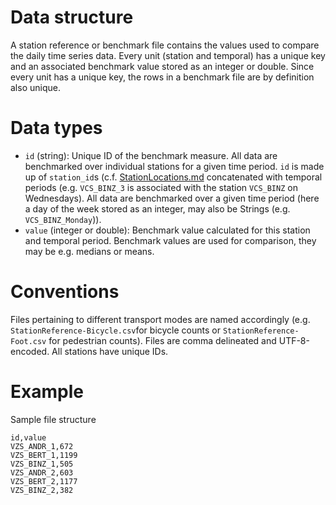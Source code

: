 # Data structure
A station reference or benchmark file contains the values used to compare the daily time series data. Every unit (station and temporal) has a unique key and an associated benchmark value stored as an integer or double. Since every unit has a unique key, the rows in a benchmark file are by definition also unique.

# Data types
- `id` (string): Unique ID of the benchmark measure. All data are benchmarked over individual stations for a given time period. `id` is made up of `station_id`s (c.f. [StationLocations.md](StationLocations.md) concatenated with temporal periods (e.g. `VCS_BINZ_3` is associated with the station `VCS_BINZ` on Wednesdays). All data are benchmarked over a given time period (here a day of the week stored as an integer, may also be Strings (e.g. `VCS_BINZ_Monday`)). 
- `value` (integer or double): Benchmark value calculated for this station and temporal period. Benchmark values are used for comparison, they may be e.g. medians or means.

# Conventions
Files pertaining to different transport modes are named accordingly (e.g. `StationReference-Bicycle.csv`for bicycle counts or `StationReference-Foot.csv` for pedestrian counts). Files are comma delineated and UTF-8-encoded. All stations have unique IDs. 

# Example
Sample file structure
```
id,value
VZS_ANDR_1,672
VZS_BERT_1,1199
VZS_BINZ_1,505
VZS_ANDR_2,603
VZS_BERT_2,1177
VZS_BINZ_2,382
